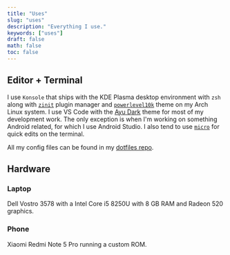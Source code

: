```yaml
---
title: "Uses"
slug: "uses"
description: "Everything I use."
keywords: ["uses"]
draft: false
math: false
toc: false
---
```


## Editor + Terminal

I use `Konsole` that ships with the KDE Plasma desktop environment with `zsh`
along with [`zinit`](https://github.com/zdharma/zinit) plugin manager and
[`powerlevel10k`](https://github.com/romkatv/powerlevel10k) theme on my Arch
Linux system. I use VS Code with the
[Ayu Dark](https://marketplace.visualstudio.com/items?itemName=teabyii.ayu)
theme for most of my development work. The only exception is when I'm working on
something Android related, for which I use Android Studio. I also tend to use
[`micro`](https://github.com/zyedidia/micro) for quick edits on the terminal.

All my config files can be found in my
[dotfiles repo](https://github.com/SanchithHegde/dotfiles).

## Hardware

### Laptop

Dell Vostro 3578 with a Intel Core i5 8250U with 8 GB RAM and Radeon 520 graphics.

### Phone

Xiaomi Redmi Note 5 Pro running a custom ROM.
